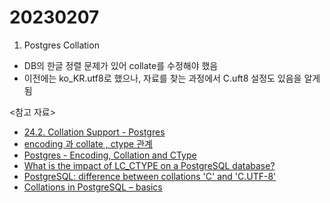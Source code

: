 # 20230207

1. Postgres Collation

- DB의 한글 정렬 문제가 있어 collate를 수정해야 했음
- 이전에는 ko_KR.utf8로 했으나, 자료를 찾는 과정에서 C.uft8 설정도 있음을 알게 됨

<참고 자료>

- [24.2. Collation Support - Postgres](https://www.postgresql.org/docs/current/collation.html)
- [encoding 과 collate , ctype 관계](https://www.postgresdba.com/bbs/board.php?bo_table=B12&wr_id=121)
- [Postgres - Encoding, Collation and CType](https://dba.stackexchange.com/questions/211544/postgres-encoding-collation-and-ctype)
- [What is the impact of LC_CTYPE on a PostgreSQL database?](https://dba.stackexchange.com/questions/94887/what-is-the-impact-of-lc-ctype-on-a-postgresql-database)
- [PostgreSQL: difference between collations 'C' and 'C.UTF-8'](https://dba.stackexchange.com/questions/240930/postgresql-difference-between-collations-c-and-c-utf-8)
- [Collations in PostgreSQL – basics](https://www.dbi-services.com/blog/collations-in-postgresql-basics/)
